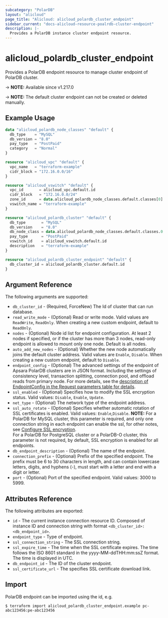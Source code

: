 ```yaml
---
subcategory: "PolarDB"
layout: "alicloud"
page_title: "Alicloud: alicloud_polardb_cluster_endpoint"
sidebar_current: "docs-alicloud-resource-poalrdb-cluster-endpoint"
description: |-
  Provides a PolarDB instance cluster endpoint resource.
---
```


# alicloud_polardb_cluster_endpoint

Provides a PolarDB endpoint resource to manage cluster endpoint of PolarDB cluster.

-> **NOTE:** Available since v1.217.0

-> **NOTE:** The default cluster endpoint can not be created or deleted manually.

## Example Usage

```terraform
data "alicloud_polardb_node_classes" "default" {
  db_type    = "MySQL"
  db_version = "8.0"
  pay_type   = "PostPaid"
  category   = "Normal"
}

resource "alicloud_vpc" "default" {
  vpc_name   = "terraform-example"
  cidr_block = "172.16.0.0/16"
}

resource "alicloud_vswitch" "default" {
  vpc_id       = alicloud_vpc.default.id
  cidr_block   = "172.16.0.0/24"
  zone_id      = data.alicloud_polardb_node_classes.default.classes[0].zone_id
  vswitch_name = "terraform-example"
}

resource "alicloud_polardb_cluster" "default" {
  db_type       = "MySQL"
  db_version    = "8.0"
  db_node_class = data.alicloud_polardb_node_classes.default.classes.0.supported_engines.0.available_resources.0.db_node_class
  pay_type      = "PostPaid"
  vswitch_id    = alicloud_vswitch.default.id
  description   = "terraform-example"
}

resource "alicloud_polardb_cluster_endpoint" "default" {
  db_cluster_id = alicloud_polardb_cluster.default.id
}
```

## Argument Reference

The following arguments are supported:

* `db_cluster_id` - (Required, ForceNew) The Id of cluster that can run database.
* `read_write_mode` - (Optional) Read or write mode. Valid values are `ReadWrite`, `ReadOnly`. When creating a new custom endpoint, default to `ReadOnly`.
* `nodes` - (Optional) Node id list for endpoint configuration. At least 2 nodes if specified, or if the cluster has more than 3 nodes, read-only endpoint is allowed to mount only one node. Default is all nodes.
* `auto_add_new_nodes` - (Optional) Whether the new node automatically joins the default cluster address. Valid values are `Enable`, `Disable`. When creating a new custom endpoint, default to `Disable`.
* `endpoint_config` - (Optional) The advanced settings of the endpoint of Apsara PolarDB clusters are in JSON format. Including the settings of consistency level, transaction splitting, connection pool, and offload reads from primary node. For more details, see the [description of EndpointConfig in the Request parameters table for details](https://www.alibabacloud.com/help/doc-detail/116593.htm).
* `ssl_enabled` - (Optional) Specifies how to modify the SSL encryption status. Valid values: `Disable`, `Enable`, `Update`.
* `net_type` - (Optional) The network type of the endpoint address.
* `ssl_auto_rotate` - (Optional) Specifies whether automatic rotation of SSL certificates is enabled. Valid values: `Enable`,`Disable`.
  **NOTE:** For a PolarDB for MySQL cluster, this parameter is required, and only one connection string in each endpoint can enable the ssl, for other notes, see [Configure SSL encryption](https://www.alibabacloud.com/help/doc-detail/153182.htm).  
  For a PolarDB for PostgreSQL cluster or a PolarDB-O cluster, this parameter is not required, by default, SSL encryption is enabled for all endpoints.
* `db_endpoint_description` - (Optional) The name of the endpoint.
* `connection_prefix` - (Optional) Prefix of the specified endpoint. The prefix must be 6 to 30 characters in length, and can contain lowercase letters, digits, and hyphens (-), must start with a letter and end with a digit or letter.
* `port` - (Optional) Port of the specified endpoint. Valid values: 3000 to 5999.

## Attributes Reference

The following attributes are exported:

* `id` - The current instance connection resource ID. Composed of instance ID and connection string with format `<db_cluster_id>:<db_endpoint_id>`.
* `endpoint_type` - Type of endpoint.
* `ssl_connection_string` - The SSL connection string.
* `ssl_expire_time` - The time when the SSL certificate expires. The time follows the ISO 8601 standard in the yyyy-MM-ddTHH:mm:ssZ format. The time is displayed in UTC.
* `db_endpoint_id` - The ID of the cluster endpoint.
* `ssl_certificate_url` - The specifies SSL certificate download link.

## Import

PolarDB endpoint can be imported using the id, e.g.

```shell
$ terraform import alicloud_polardb_cluster_endpoint.example pc-abc123456:pe-abc123456
```
